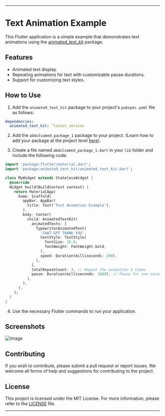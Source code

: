 

---

# Text Animation Example

This Flutter application is a simple example that demonstrates text animations using the [animated_text_kit](https://pub.dev/packages/animated_text_kit) package.

## Features

- Animated text display.
- Repeating animations for text with customizable pause durations.
- Support for customizing text styles.

## How to Use

1. Add the `animated_text_kit` package to your project's `pubspec.yaml` file as follows:

```yaml
dependencies:
  animated_text_kit: ^latest_version
```

2. Add the `abdulsamed_package_1` package to your project. (Learn how to add your package at the project level [here](https://flutter.dev/docs/development/packages-and-plugins/using-packages)).

3. Create a file named `abdulsamed_package_1.dart` in your `lib` folder and include the following code:

```dart
import 'package:flutter/material.dart';
import 'package:animated_text_kit/animated_text_kit.dart';

class MyWidget extends StatelessWidget {
  @override
  Widget build(BuildContext context) {
    return MaterialApp(
      home: Scaffold(
        appBar: AppBar(
          title: Text('Text Animation Example'),
        ),
        body: Center(
          child: AnimatedTextKit(
            animatedTexts: [
              TypewriterAnimatedText(
                'CHAT-GPT THANK YOU',
                textStyle: TextStyle(
                  fontSize: 36.0,
                  fontWeight: FontWeight.bold,
                ),
                speed: Duration(milliseconds: 200),
              ),
            ],
            totalRepeatCount: 3, // Repeat the animation 3 times
            pause: Duration(milliseconds: 1000), // Pause for one second between each repetition
          ),
        ),
      ),
    );
  }
}
```

4. Use the necessary Flutter commands to run your application.

## Screenshots

![Image]()

## Contributing

If you wish to contribute, please submit a pull request or report issues. We welcome all forms of help and suggestions for contributing to the project.

## License

This project is licensed under the MIT License. For more information, please refer to the [LICENSE](LICENSE) file.

---
